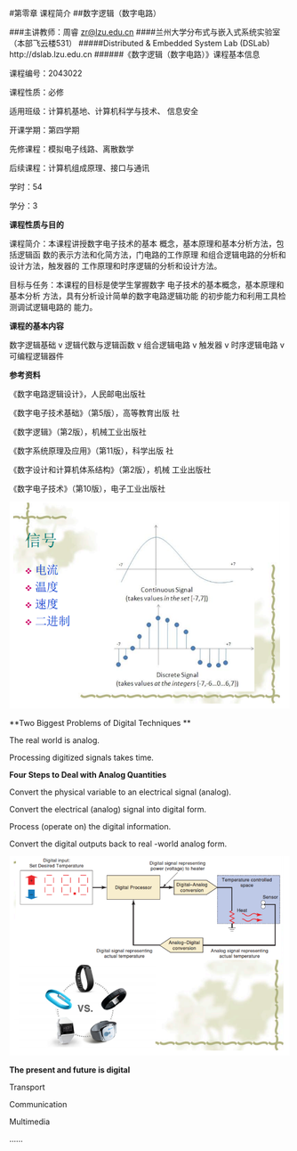 #第零章  课程简介
##数字逻辑（数字电路）

###主讲教师：周睿 zr@lzu.edu.cn
####兰州大学分布式与嵌入式系统实验室 （本部飞云楼531）
#####Distributed & Embedded System Lab \(DSLab\) http:\/\/dslab.lzu.edu.cn
######《数字逻辑（数字电路）》课程基本信息 

课程编号：2043022

课程性质：必修

适用班级：计算机基地、计算机科学与技术、 信息安全

开课学期：第四学期

先修课程：模拟电子线路、离散数学

后续课程：计算机组成原理、接口与通讯

学时：54

学分：3

**课程性质与目的**

课程简介：本课程讲授数字电子技术的基本 概念，基本原理和基本分析方法，包括逻辑函 数的表示方法和化简方法，门电路的工作原理 和组合逻辑电路的分析和设计方法，触发器的 工作原理和时序逻辑的分析和设计方法。

目标与任务：本课程的目标是使学生掌握数字 电子技术的基本概念，基本原理和基本分析 方法，具有分析设计简单的数字电路逻辑功能 的初步能力和利用工具检测调试逻辑电路的 能力。

**课程的基本内容**

数字逻辑基础 v 逻辑代数与逻辑函数 v 组合逻辑电路 v 触发器 v 时序逻辑电路 v 可编程逻辑器件

**参考资料**

《数字电路逻辑设计》，人民邮电出版社

《数字电子技术基础》（第5版），高等教育出版 社

《数字逻辑》（第2版），机械工业出版社

《数字系统原理及应用》（第11版），科学出版 社

《数字设计和计算机体系结构》（第2版），机械 工业出版社

《数字电子技术》（第10版），电子工业出版社

![](/assets/1.PNG)

**Two Biggest Problems of Digital Techniques **<p>
The real world is analog.<p> 
Processing digitized signals takes time. 

**Four Steps to Deal with Analog Quantities**<p> 
Convert the physical variable to an electrical signal (analog). <p>
Convert the electrical (analog) signal into digital form.<p> 
Process (operate on) the digital information. <p>
Convert the digital outputs back to real -world analog form. <p>

![](/assets/2.PNG)

**The present and future is digital**<p>
Transport <p>
Communication <p>
Multimedia <p>
......


